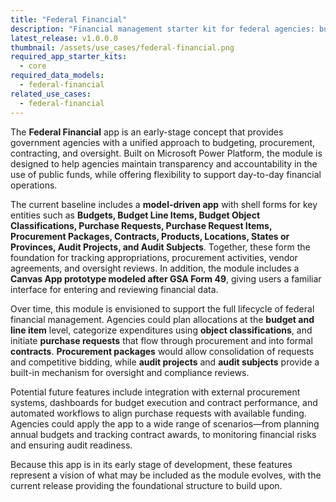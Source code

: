```yaml
---
title: "Federal Financial"
description: "Financial management starter kit for federal agencies: budgeting, procurement, and reporting."
latest_release: v1.0.0.0
thumbnail: /assets/use_cases/federal-financial.png
required_app_starter_kits:
  - core
required_data_models:
  - federal-financial
related_use_cases:
  - federal-financial
---
```


The **Federal Financial** app is an early-stage concept that provides government agencies with a unified approach to budgeting, procurement, contracting, and oversight. Built on Microsoft Power Platform, the module is designed to help agencies maintain transparency and accountability in the use of public funds, while offering flexibility to support day-to-day financial operations.

The current baseline includes a **model-driven app** with shell forms for key entities such as **Budgets, Budget Line Items, Budget Object Classifications, Purchase Requests, Purchase Request Items, Procurement Packages, Contracts, Products, Locations, States or Provinces, Audit Projects, and Audit Subjects**. Together, these form the foundation for tracking appropriations, procurement activities, vendor agreements, and oversight reviews. In addition, the module includes a **Canvas App prototype modeled after GSA Form 49**, giving users a familiar interface for entering and reviewing financial data.

Over time, this module is envisioned to support the full lifecycle of federal financial management. Agencies could plan allocations at the **budget and line item** level, categorize expenditures using **object classifications**, and initiate **purchase requests** that flow through procurement and into formal **contracts**. **Procurement packages** would allow consolidation of requests and competitive bidding, while **audit projects** and **audit subjects** provide a built-in mechanism for oversight and compliance reviews.

Potential future features include integration with external procurement systems, dashboards for budget execution and contract performance, and automated workflows to align purchase requests with available funding. Agencies could apply the app to a wide range of scenarios—from planning annual budgets and tracking contract awards, to monitoring financial risks and ensuring audit readiness.

Because this app is in its early stage of development, these features represent a vision of what may be included as the module evolves, with the current release providing the foundational structure to build upon.

